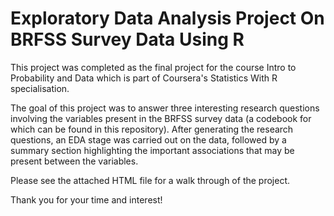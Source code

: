 # Exploratory Data Analysis Project On BRFSS Survey Data Using R

This project was completed as the final project for the course Intro to Probability and Data which is part of Coursera's Statistics With R specialisation.

The goal of this project was to answer three interesting research questions involving the variables present in the BRFSS survey data (a codebook for which can be found in this repository). After generating the research questions, an EDA stage was carried out on the data, followed by a summary section highlighting the important associations that may be present between the variables. 

Please see the attached HTML file for a walk through of the project.

Thank you for your time and interest!
